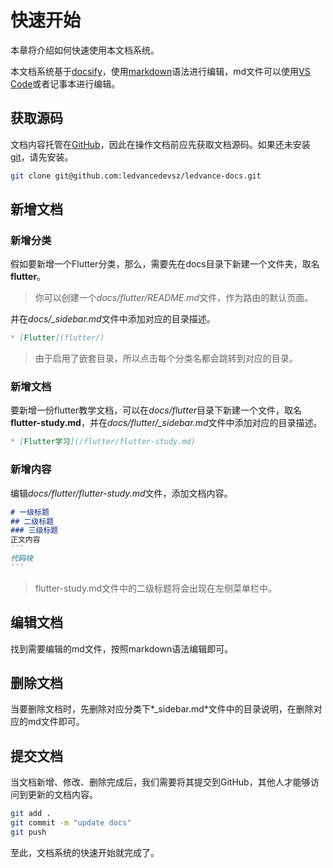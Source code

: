 # 快速开始
  本章将介绍如何快速使用本文档系统。

  本文档系统基于[docsify](https://docsify.js.org/#/zh-cn/)，使用[markdown](https://markdown.com.cn/basic-syntax/)语法进行编辑，md文件可以使用[VS Code](https://code.visualstudio.com/download "VS Code下载地址")或者记事本进行编辑。

## 获取源码
  文档内容托管在[GitHub](https://github.com/ledvancedevsz/ledvance-docs)，因此在操作文档前应先获取文档源码。如果还未安装[git](https://git-scm.com/downloads "git下载地址")，请先安装。
  ```bash
  git clone git@github.com:ledvancedevsz/ledvance-docs.git
  ```

## 新增文档
### 新增分类
  假如要新增一个Flutter分类，那么，需要先在docs目录下新建一个文件夹，取名**flutter**。
  >你可以创建一个*docs/flutter/README.md*文件，作为路由的默认页面。
  
  并在*docs/_sidebar.md*文件中添加对应的目录描述。
  ```markdown
  * [Flutter](flutter/)
  ```
  >由于启用了嵌套目录，所以点击每个分类名都会跳转到对应的目录。

### 新增文档
  要新增一份flutter教学文档，可以在*docs/flutter*目录下新建一个文件，取名**flutter-study.md**，并在*docs/flutter/_sidebar.md*文件中添加对应的目录描述。
  ```markdown
  * [Flutter学习](/flutter/flutter-study.md)
  ```

### 新增内容
  编辑*docs/flutter/flutter-study.md*文件，添加文档内容。
  ````markdown
  # 一级标题
  ## 二级标题
  ### 三级标题
  正文内容
  ```
  代码块
  ```
  ````
  > flutter-study.md文件中的二级标题将会出现在左侧菜单栏中。

## 编辑文档
  找到需要编辑的md文件，按照markdown语法编辑即可。

## 删除文档
  当要删除文档时，先删除对应分类下*_sidebar.md*文件中的目录说明，在删除对应的md文件即可。

## 提交文档
  当文档新增、修改、删除完成后，我们需要将其提交到GitHub，其他人才能够访问到更新的文档内容。
  ```bash
  git add .
  git commit -m "update docs"
  git push
  ```

至此，文档系统的快速开始就完成了。
